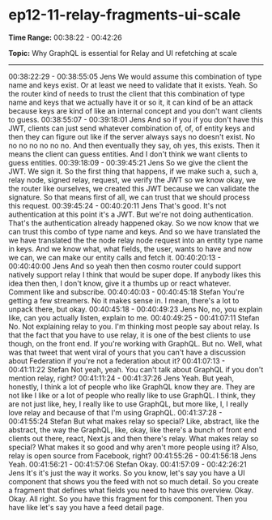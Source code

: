 # ep12-11-relay-fragments-ui-scale

**Time Range:** 00:38:22 - 00:42:26

**Topic:** Why GraphQL is essential for Relay and UI refetching at scale

---

00:38:22:29 - 00:38:55:05
Jens
We would assume this combination of type name and keys exist. Or at least we need to validate
that it exists. Yeah. So the router kind of needs to trust the client that this combination of type
name and keys that we actually have it or so it, it can kind of be an attack because keys are
kind of like an internal concept and you don't want clients to guess.
00:38:55:07 - 00:39:18:01
Jens
And so if you if you don't have this JWT, clients can just send whatever combination of, of, of
entity keys and then they can figure out like if the server always says no doesn't exist. No no no
no no no no. And then eventually they say, oh yes, this exists. Then it means the client can
guess entities. And I don't think we want clients to guess entities.
00:39:18:09 - 00:39:45:21
Jens
So we give the client the JWT. We sign it. So the first thing that happens, if we make such a,
such a, relay node, signed relay, request, we verify the JWT so we know okay, we the router like
ourselves, we created this JWT because we can validate the signature. So that means first of
all, we can trust that we should process this request.
00:39:45:24 - 00:40:20:11
Jens
That's good. It's not authentication at this point it's a JWT. But we're not doing authentication.
That's the authentication already happened okay. So we now know that we can trust this combo
of type name and keys. And so we have translated the we have translated the the node relay
node request into an entity type name in keys. And we know what, what fields, the user, wants
to have and now we can, we can make our entity calls and fetch it.
00:40:20:13 - 00:40:40:00
Jens
And so yeah then then cosmo router could support natively support relay I think that would be
super dope. If anybody likes this idea then then, I don't know, give it a thumbs up or react
whatever. Comment like and subscribe.
00:40:40:03 - 00:40:45:18
Stefan
You're getting a few streamers. No it makes sense in. I mean, there's a lot to unpack there, but
okay.
00:40:45:18 - 00:40:49:23
Jens
No, no, you explain like, can you actually listen, explain to me.
00:40:49:25 - 00:41:07:11
Stefan
No. Not explaining relay to you. I'm thinking most people say about relay. Is that the fact that
you have to use relay, it is one of the best clients to use though, on the front end. If you're
working with GraphQL. But no. Well, what was that tweet that went viral of yours that you can't
have a discussion about Federation if you're not a federation about it?
00:41:07:13 - 00:41:11:22
Stefan
Not yeah, yeah. You can't talk about GraphQL if you don't mention relay, right?
00:41:11:24 - 00:41:37:26
Jens
Yeah. But yeah, honestly, I think a lot of people who like GraphQL know they are. They are not
like I like or a lot of people who really like to use GraphQL. I think, they are not just like, hey, I
really like to use GraphQL, but more like, I, I really love relay and because of that I'm using
GraphQL.
00:41:37:28 - 00:41:55:24
Stefan
But what makes relay so special? Like, abstract, like the abstract, the way the GraphQL, like,
okay, like there's a bunch of front end clients out there, react, Next.js and then there's relay.
What makes relay so special? What makes it so good and why aren't more people using it?
Also, relay is open source from Facebook, right?
00:41:55:26 - 00:41:56:18
Jens
Yeah.
00:41:56:21 - 00:41:57:06
Stefan
Okay.
00:41:57:09 - 00:42:26:21
Jens
It's it's just the way it works. So you know, let's say you have a UI component that shows you
the feed with not so much detail. So you create a fragment that defines what fields you need to
have this overview. Okay. Okay. All right. So you have this fragment for this component. Then
you have like let's say you have a feed detail page.